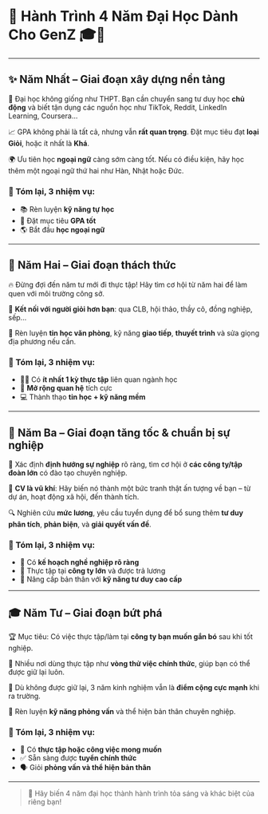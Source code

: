 
# 🌟 Hành Trình 4 Năm Đại Học Dành Cho GenZ 🎓💫

---

## ✨ Năm Nhất – Giai đoạn xây dựng nền tảng

📌 Đại học không giống như THPT. Bạn cần chuyển sang tư duy học **chủ động** và biết tận dụng các nguồn học như TikTok, Reddit, LinkedIn Learning, Coursera...

📈 GPA không phải là tất cả, nhưng vẫn **rất quan trọng**. Đặt mục tiêu đạt **loại Giỏi**, hoặc ít nhất là **Khá**.

🌍 Ưu tiên học **ngoại ngữ** càng sớm càng tốt. Nếu có điều kiện, hãy học thêm một ngoại ngữ thứ hai như Hàn, Nhật hoặc Đức.

### 🎯 Tóm lại, 3 nhiệm vụ:
- 📚 Rèn luyện **kỹ năng tự học**
- 🎯 Đặt mục tiêu **GPA tốt**
- 🌎 Bắt đầu **học ngoại ngữ**

---

## 💼 Năm Hai – Giai đoạn thách thức

🔥 Đừng đợi đến năm tư mới đi thực tập! Hãy tìm cơ hội từ năm hai để làm quen với môi trường công sở.

🤝 **Kết nối với người giỏi hơn bạn**: qua CLB, hội thảo, thầy cô, đồng nghiệp, sếp...

💬 Rèn luyện **tin học văn phòng**, kỹ năng **giao tiếp**, **thuyết trình** và sửa giọng địa phương nếu cần.

### 🎯 Tóm lại, 3 nhiệm vụ:
- 👩‍💼 Có **ít nhất 1 kỳ thực tập** liên quan ngành học
- 🌟 **Mở rộng quan hệ** tích cực
- 💻 Thành thạo **tin học + kỹ năng mềm**

---

## 🚀 Năm Ba – Giai đoạn tăng tốc & chuẩn bị sự nghiệp

🎯 Xác định **định hướng sự nghiệp** rõ ràng, tìm cơ hội ở **các công ty/tập đoàn lớn** có đào tạo chuyên nghiệp.

📄 **CV là vũ khí**: Hãy biến nó thành một bức tranh thật ấn tượng về bạn – từ dự án, hoạt động xã hội, đến thành tích.

🔍 Nghiên cứu **mức lương**, yêu cầu tuyển dụng để bổ sung thêm **tư duy phân tích**, **phản biện**, và **giải quyết vấn đề**.

### 🎯 Tóm lại, 3 nhiệm vụ:
- 🧭 Có **kế hoạch nghề nghiệp rõ ràng**
- 💸 Thực tập tại **công ty lớn** và được trả lương
- 🧠 Nâng cấp bản thân với **kỹ năng tư duy cao cấp**

---

## 🎓 Năm Tư – Giai đoạn bứt phá

🏆 Mục tiêu: Có việc thực tập/làm tại **công ty bạn muốn gắn bó** sau khi tốt nghiệp.

💼 Nhiều nơi dùng thực tập như **vòng thử việc chính thức**, giúp bạn có thể được giữ lại luôn.

🧪 Dù không được giữ lại, 3 năm kinh nghiệm vẫn là **điểm cộng cực mạnh** khi ra trường.

🎤 Rèn luyện **kỹ năng phỏng vấn** và thể hiện bản thân chuyên nghiệp.

### 🎯 Tóm lại, 3 nhiệm vụ:
- 🎯 Có **thực tập hoặc công việc mong muốn**
- ✅ Sẵn sàng được **tuyển chính thức**
- 🗣️ Giỏi **phỏng vấn và thể hiện bản thân**

---

> 🌈 Hãy biến 4 năm đại học thành hành trình tỏa sáng và khác biệt của riêng bạn!
